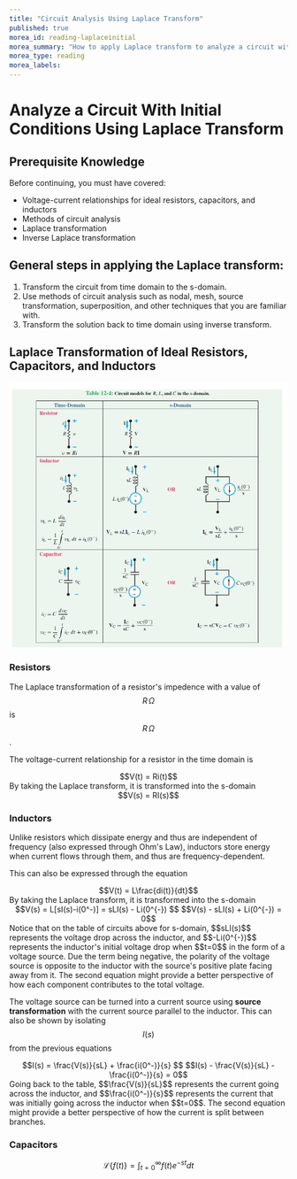 ```yaml
---
title: "Circuit Analysis Using Laplace Transform"
published: true
morea_id: reading-laplaceinitial
morea_summary: "How to apply Laplace transform to analyze a circuit with initial conditions"
morea_type: reading
morea_labels:
---
```


# Analyze a Circuit With Initial Conditions Using Laplace Transform

## Prerequisite Knowledge
Before continuing, you must have covered:  
* Voltage-current relationships for ideal resistors, capacitors, and inductors  
* Methods of circuit analysis  
* Laplace transformation  
* Inverse Laplace transformation  

## General steps in applying the Laplace transform:
1. Transform the circuit from time domain to the s-domain.
2. Use methods of circuit analysis such as nodal, mesh, source transformation, superposition, and other techniques that you are familiar with.
3. Transform the solution back to time domain using inverse transform.

## Laplace Transformation of Ideal Resistors, Capacitors, and Inductors
![](timetos-domainvisual.png)

### Resistors
The Laplace transformation of a resistor's impedence with a value of $$R\, \Omega$$ is $$R\, \Omega$$. 
   
The voltage-current relationship for a resistor in the time domain is  
<div align="center"> $$V(t) = Ri(t)$$  </div>  
By taking the Laplace transform, it is transformed into the s-domain
<div align="center"> $$V(s) = RI(s)$$ </div>  

### Inductors
Unlike resistors which dissipate energy and thus are independent of frequency (also expressed through Ohm's Law), inductors store energy when current flows through them, and thus are frequency-dependent. 
   
This can also be expressed through the equation
<div align="center"> $$V(t) = L\frac{di(t)}{dt}$$ </div>  
By taking the Laplace transform, it is transformed into the s-domain
<div align="center"> $$V(s) = L[sI(s)-i(0^-)] = sLI(s) - Li(0^{-}) $$  
$$V(s) - sLI(s) + Li(0^{-}) = 0$$ </div>  
Notice that on the table of circuits above for s-domain, $$sLI(s)$$ represents the voltage drop across the inductor, and $$-Li(0^{-})$$ represents the inductor's initial voltage drop when $$t=0$$ in the form of a voltage source. Due the term being negative, the polarity of the voltage source is opposite to the inductor with the source's positive plate facing away from it. The second equation might provide a better perspective of how each component contributes to the total voltage.
  
The voltage source can be turned into a current source using **source transformation** with the current source parallel to the inductor. This can also be shown by isolating $$I(s)$$ from the previous equations  
<div align="center"> $$I(s) = \frac{V(s)}{sL} + \frac{i(0^-)}{s} $$  
$$I(s) - \frac{V(s)}{sL} - \frac{i(0^-)}{s} = 0$$ </div>  
Going back to the table, $$\frac{V(s)}{sL}$$ represents the current going across the inductor, and $$\frac{i(0^-)}{s}$$ represents the current that was initially going across the inductor when $$t=0$$. The second equation might provide a better perspective of how the current is split between branches.  

### Capacitors

$$
\mathscr{L}\{f(t)\}=\int_{t=0}^{\infty}f(t)e^{-st}dt
$$